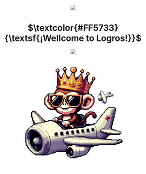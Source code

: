 

<div align="center">
 <img src="https://www.gifsanimados.org/data/media/562/linea-imagen-animada-0110.gif"/>
 <h1>$\textcolor{#FF5733}{\textsf{¡Wellcome to Logros!}}$</h1>
 <img src="https://www.gifsanimados.org/data/media/562/linea-imagen-animada-0110.gif"/>
</div>
<br>
<div align="center">
 <img src="https://github.com/JoAzar/logros/blob/main/monkeyGif/mono2.gif">
</div>
